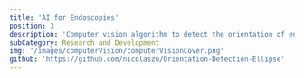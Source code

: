 ```yaml
---
title: 'AI for Endoscopies'
position: 3
description: 'Computer vision algorithm to detect the orientation of endoscopic robot inside the digestive system.'
subCategory: Research and Development
img: '/images/computerVision/computerVisionCover.png'
github: 'https://github.com/nicolaszu/Orientation-Detection-Ellipse'
---
```

